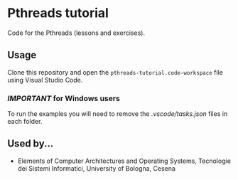 # Pthreads tutorial
Code for the Pthreads (lessons and exercises).

## Usage
Clone this repository and open the `pthreads-tutorial.code-workspace` file using Visual Studio Code.

### *IMPORTANT* for Windows users
To run the examples you will need to remove the *.vscode/tasks.json* files in each folder.

## Used by...
- Elements of Computer Architectures and Operating Systems, Tecnologie dei Sistemi Informatici, University of Bologna, Cesena
